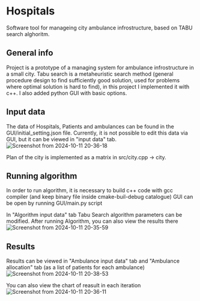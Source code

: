 # Hospitals

Software tool for manageing city ambulance infrostructure, based on TABU search alghoritm.

## General info
Project is a prototype of a managing system for ambulance infrostructure in a small city.
Tabu search is a metaheuristic search method (general procedure design to find sufficiently good solution,
used for problems where optimal solution is hard to find), in this project I implemented it with c++. 
I also added python GUI with basic options.

## Input data
The data of Hospitals, Patients and ambulances can be found in the GUI/initial_setting.json file. Currently, it is not
possible to edit this data via GUI, but it can be viewed in "input data" tab. 
![Screenshot from 2024-10-11 20-36-18](https://github.com/user-attachments/assets/660fe264-40fa-4e1b-b034-af708f294fe4)

Plan of the city is implemented as a matrix in src/city.cpp -> city.

## Running algorithm
In order to run algorithm, it is necessary to build c++ code with gcc compiler (and keep binary file inside cmake-buil-debug 
catalogue)
GUI can be open by running GUI/main.py script

In "Algorithm input data" tab Tabu Search algorithm parameters can be modified.
After running Algorithm, you can also view the results there
![Screenshot from 2024-10-11 20-35-59](https://github.com/user-attachments/assets/250d523c-53e7-4217-a3c5-57ef65372f9f)

## Results
Results can be viewed in "Ambulance input data" tab and "Ambulance allocation" tab (as a list of patients for each ambulance)
![Screenshot from 2024-10-11 20-38-53](https://github.com/user-attachments/assets/be90225d-8372-4032-99b8-a6e5f3439721)

You can also view the chart of reasult in each iteration
![Screenshot from 2024-10-11 20-36-11](https://github.com/user-attachments/assets/35ebbfb3-e2e3-42e0-85d9-230e55b093b2)
